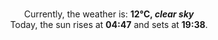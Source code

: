 <p  align="center"><br/>Currently, the weather is: <b> 12°C, <i>clear sky</i></b></br>Today, the sun rises at <b>04:47</b> and sets at <b>19:38</b>.</p>
